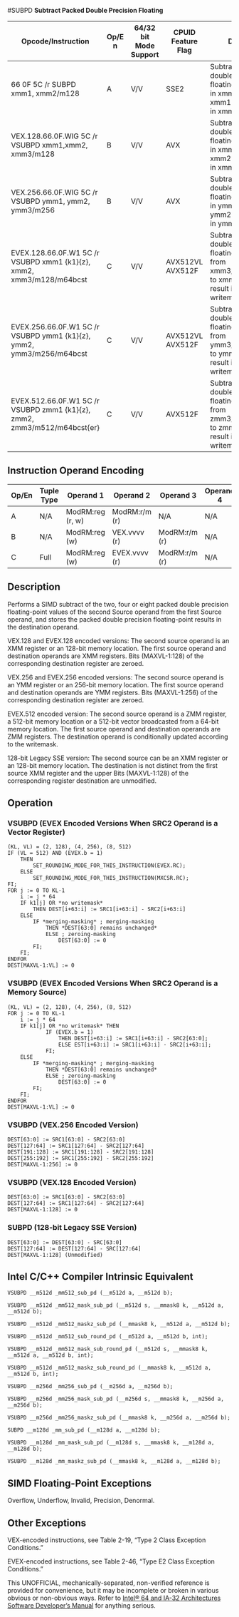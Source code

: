 #SUBPD
**Subtract Packed Double Precision Floating**

| Opcode/Instruction                                                       | Op/E n | 64/32 bit Mode Support | CPUID Feature Flag | Description                                                                                                                       |
| ------------------------------------------------------------------------ | ------ | ---------------------- | ------------------ | --------------------------------------------------------------------------------------------------------------------------------- |
| 66 0F 5C /r SUBPD xmm1, xmm2/m128                                        | A      | V/V                    | SSE2               | Subtract packed double precision floating-point values in xmm2/mem from xmm1 and store result in xmm1.                            |
| VEX.128.66.0F.WIG 5C /r VSUBPD xmm1,xmm2, xmm3/m128                      | B      | V/V                    | AVX                | Subtract packed double precision floating-point values in xmm3/mem from xmm2 and store result in xmm1.                            |
| VEX.256.66.0F.WIG 5C /r VSUBPD ymm1, ymm2, ymm3/m256                     | B      | V/V                    | AVX                | Subtract packed double precision floating-point values in ymm3/mem from ymm2 and store result in ymm1.                            |
| EVEX.128.66.0F.W1 5C /r VSUBPD xmm1 {k1}{z}, xmm2, xmm3/m128/m64bcst     | C      | V/V                    | AVX512VL AVX512F   | Subtract packed double precision floating-point values from xmm3/m128/m64bcst to xmm2 and store result in xmm1 with writemask k1. |
| EVEX.256.66.0F.W1 5C /r VSUBPD ymm1 {k1}{z}, ymm2, ymm3/m256/m64bcst     | C      | V/V                    | AVX512VL AVX512F   | Subtract packed double precision floating-point values from ymm3/m256/m64bcst to ymm2 and store result in ymm1 with writemask k1. |
| EVEX.512.66.0F.W1 5C /r VSUBPD zmm1 {k1}{z}, zmm2, zmm3/m512/m64bcst{er} | C      | V/V                    | AVX512F            | Subtract packed double precision floating-point values from zmm3/m512/m64bcst to zmm2 and store result in zmm1 with writemask k1. |

## Instruction Operand Encoding

| Op/En | Tuple Type | Operand 1        | Operand 2     | Operand 3     | Operand 4 |
| ----- | ---------- | ---------------- | ------------- | ------------- | --------- |
| A     | N/A        | ModRM:reg (r, w) | ModRM:r/m (r) | N/A           | N/A       |
| B     | N/A        | ModRM:reg (w)    | VEX.vvvv (r)  | ModRM:r/m (r) | N/A       |
| C     | Full       | ModRM:reg (w)    | EVEX.vvvv (r) | ModRM:r/m (r) | N/A       |

## Description

Performs a SIMD subtract of the two, four or eight packed double precision floating-point values of the second Source operand from the first Source operand, and stores the packed double precision floating-point results in the destination operand.

VEX.128 and EVEX.128 encoded versions: The second source operand is an XMM register or an 128-bit memory location. The first source operand and destination operands are XMM registers. Bits (MAXVL-1:128) of the corresponding destination register are zeroed.

VEX.256 and EVEX.256 encoded versions: The second source operand is an YMM register or an 256-bit memory location. The first source operand and destination operands are YMM registers. Bits (MAXVL-1:256) of the corresponding destination register are zeroed.

EVEX.512 encoded version: The second source operand is a ZMM register, a 512-bit memory location or a 512-bit vector broadcasted from a 64-bit memory location. The first source operand and destination operands are ZMM registers. The destination operand is conditionally updated according to the writemask.

128-bit Legacy SSE version: The second source can be an XMM register or an 128-bit memory location. The destination is not distinct from the first source XMM register and the upper Bits (MAXVL-1:128) of the corresponding register destination are unmodified.

## Operation

### VSUBPD (EVEX Encoded Versions When SRC2 Operand is a Vector Register)

```
(KL, VL) = (2, 128), (4, 256), (8, 512)
IF (VL = 512) AND (EVEX.b = 1)
    THEN
        SET_ROUNDING_MODE_FOR_THIS_INSTRUCTION(EVEX.RC);
    ELSE
        SET_ROUNDING_MODE_FOR_THIS_INSTRUCTION(MXCSR.RC);
FI;
FOR j := 0 TO KL-1
    i := j * 64
    IF k1[j] OR *no writemask*
        THEN DEST[i+63:i] := SRC1[i+63:i] - SRC2[i+63:i]
    ELSE
        IF *merging-masking* ; merging-masking
            THEN *DEST[63:0] remains unchanged*
            ELSE ; zeroing-masking
                DEST[63:0] := 0
        FI;
    FI;
ENDFOR
DEST[MAXVL-1:VL] := 0

```

### VSUBPD (EVEX Encoded Versions When SRC2 Operand is a Memory Source)

```
(KL, VL) = (2, 128), (4, 256), (8, 512)
FOR j := 0 TO KL-1
    i := j * 64
    IF k1[j] OR *no writemask* THEN
            IF (EVEX.b = 1)
                THEN DEST[i+63:i] := SRC1[i+63:i] - SRC2[63:0];
                ELSE EST[i+63:i] := SRC1[i+63:i] - SRC2[i+63:i];
            FI;
    ELSE
        IF *merging-masking* ; merging-masking
            THEN *DEST[63:0] remains unchanged*
            ELSE ; zeroing-masking
                DEST[63:0] := 0
        FI;
    FI;
ENDFOR
DEST[MAXVL-1:VL] := 0

```

### VSUBPD (VEX.256 Encoded Version)

```
DEST[63:0] := SRC1[63:0] - SRC2[63:0]
DEST[127:64] := SRC1[127:64] - SRC2[127:64]
DEST[191:128] := SRC1[191:128] - SRC2[191:128]
DEST[255:192] := SRC1[255:192] - SRC2[255:192]
DEST[MAXVL-1:256] := 0

```

### VSUBPD (VEX.128 Encoded Version)

```
DEST[63:0] := SRC1[63:0] - SRC2[63:0]
DEST[127:64] := SRC1[127:64] - SRC2[127:64]
DEST[MAXVL-1:128] := 0

```

### SUBPD (128-bit Legacy SSE Version)

```
DEST[63:0] := DEST[63:0] - SRC[63:0]
DEST[127:64] := DEST[127:64] - SRC[127:64]
DEST[MAXVL-1:128] (Unmodified)

```

## Intel C/C++ Compiler Intrinsic Equivalent

```
VSUBPD __m512d _mm512_sub_pd (__m512d a, __m512d b);

```

```
VSUBPD __m512d _mm512_mask_sub_pd (__m512d s, __mmask8 k, __m512d a, __m512d b);

```

```
VSUBPD __m512d _mm512_maskz_sub_pd (__mmask8 k, __m512d a, __m512d b);

```

```
VSUBPD __m512d _mm512_sub_round_pd (__m512d a, __m512d b, int);

```

```
VSUBPD __m512d _mm512_mask_sub_round_pd (__m512d s, __mmask8 k, __m512d a, __m512d b, int);

```

```
VSUBPD __m512d _mm512_maskz_sub_round_pd (__mmask8 k, __m512d a, __m512d b, int);

```

```
VSUBPD __m256d _mm256_sub_pd (__m256d a, __m256d b);

```

```
VSUBPD __m256d _mm256_mask_sub_pd (__m256d s, __mmask8 k, __m256d a, __m256d b);

```

```
VSUBPD __m256d _mm256_maskz_sub_pd (__mmask8 k, __m256d a, __m256d b);

```

```
SUBPD __m128d _mm_sub_pd (__m128d a, __m128d b);

```

```
VSUBPD __m128d _mm_mask_sub_pd (__m128d s, __mmask8 k, __m128d a, __m128d b);

```

```
VSUBPD __m128d _mm_maskz_sub_pd (__mmask8 k, __m128d a, __m128d b);

```

## SIMD Floating-Point Exceptions

Overflow, Underflow, Invalid, Precision, Denormal.

## Other Exceptions

VEX-encoded instructions, see Table 2-19, “Type 2 Class Exception Conditions.”

EVEX-encoded instructions, see Table 2-46, “Type E2 Class Exception Conditions.”

This UNOFFICIAL, mechanically-separated, non-verified reference is provided for convenience, but it may be
incomplete or broken in various obvious or non-obvious
ways. Refer to [Intel® 64 and IA-32 Architectures Software Developer’s Manual](https://software.intel.com/en-us/download/intel-64-and-ia-32-architectures-sdm-combined-volumes-1-2a-2b-2c-2d-3a-3b-3c-3d-and-4) for anything serious.
